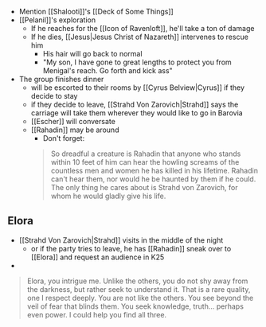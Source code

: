 - Mention [[Shalooti]]'s [[Deck of Some Things]]
- [[Pelanil]]'s exploration
	- If he reaches for the [[Icon of Ravenloft]], he'll take a ton of damage
	- If he dies, [[Jesus|Jesus Christ of Nazareth]] intervenes to rescue him
		- His hair will go back to normal
		- "My son, I have gone to great lengths to protect you from Menigal's reach. Go forth and kick ass"
- The group finishes dinner
	- will be escorted to their rooms by [[Cyrus Belview|Cyrus]] if they decide to stay
	- if they decide to leave, [[Strahd Von Zarovich|Strahd]] says the carriage will take them wherever they would like to go in Barovia
	- [[Escher]] will conversate
	- [[Rahadin]] may be around
		- Don't forget:
		>  So dreadful a creature is Rahadin that anyone who stands within 10 feet of him can hear the howling screams of the countless men and women he has killed in his lifetime. Rahadin can't hear them, nor would he be haunted by them if he could. The only thing he cares about is Strahd von Zarovich, for whom he would gladly give his life.


## Elora
- [[Strahd Von Zarovich|Strahd]] visits in the middle of the night
	- or if the party tries to leave, he has [[Rahadin]] sneak over to [[Elora]] and request an audience in K25
- 

>Elora, you intrigue me. Unlike the others, you do not shy away from the darkness, but rather seek to understand it. That is a rare quality, one I respect deeply. You are not like the others. You see beyond the veil of fear that blinds them. You seek knowledge, truth... perhaps even power. I could help you find all three.